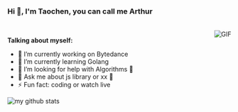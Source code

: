 ### Hi 👋, I'm Taochen, you can call me Arthur

<br>

  <img align="right" alt="GIF" src="https://media.giphy.com/media/GYtblmdLnemlO/giphy.gif" />

**Talking about myself:**

- 🔭 I’m currently working on Bytedance
- 🌱 I’m currently learning Golang
- 🤔 I’m looking for help with Algorithms 🐶
- 💬 Ask me about js library or xx 🥺
- ⚡ Fun fact: coding or watch live

![my github stats](https://github-readme-stats.vercel.app/api?username=imtaotao&show_icons=true&hide_border=true)
